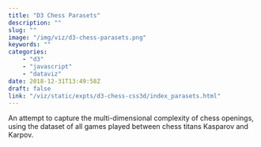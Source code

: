 ```yaml
---
title: "D3 Chess Parasets"
description: ""
slug: ""
image: "/img/viz/d3-chess-parasets.png"
keywords: ""
categories:
    - "d3"
    - "javascript"
    - "dataviz"
date: 2018-12-31T13:49:58Z
draft: false
link: "/viz/static/expts/d3-chess-css3d/index_parasets.html"
---
```

An attempt to capture the multi-dimensional complexity
of chess openings, using the dataset of all games played between chess titans Kasparov and Karpov.
